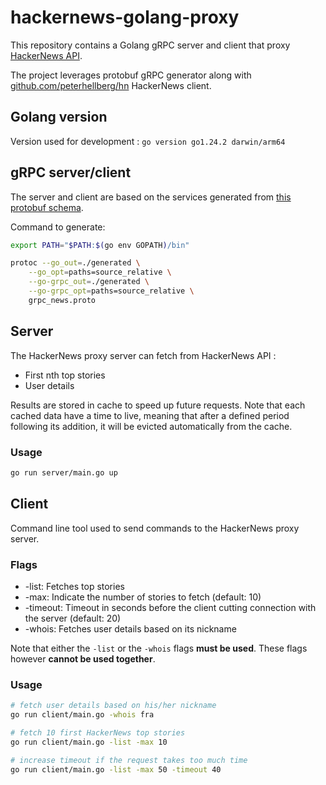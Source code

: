 # hackernews-golang-proxy

This repository contains a Golang gRPC server and client that proxy [HackerNews API](https://github.com/HackerNews/API).

The project leverages protobuf gRPC generator along with [github.com/peterhellberg/hn](https://github.com/peterhellberg/hn) HackerNews client.

## Golang version

Version used for development : `go version go1.24.2 darwin/arm64`

## gRPC server/client

The server and client are based on the services generated from [this protobuf schema](./grpc_news.proto).

Command to generate:

```bash
export PATH="$PATH:$(go env GOPATH)/bin"

protoc --go_out=./generated \
    --go_opt=paths=source_relative \
    --go-grpc_out=./generated \
    --go-grpc_opt=paths=source_relative \
    grpc_news.proto
```

## Server

The HackerNews proxy server can fetch from HackerNews API :

- First nth top stories
- User details

Results are stored in cache to speed up future requests. Note that each cached data have a time to live, meaning that after a defined period following its addition, it will be evicted automatically from the cache.

### Usage

```bash
go run server/main.go up
```

## Client

Command line tool used to send commands to the HackerNews proxy server.

### Flags

- -list: Fetches top stories
- -max: Indicate the number of stories to fetch (default: 10)
- -timeout: Timeout in seconds before the client cutting connection with the server (default: 20)
- -whois: Fetches user details based on its nickname

Note that either the `-list` or the `-whois` flags **must be used**. These flags however **cannot be used together**.

### Usage

```bash
# fetch user details based on his/her nickname
go run client/main.go -whois fra

# fetch 10 first HackerNews top stories
go run client/main.go -list -max 10

# increase timeout if the request takes too much time
go run client/main.go -list -max 50 -timeout 40
```